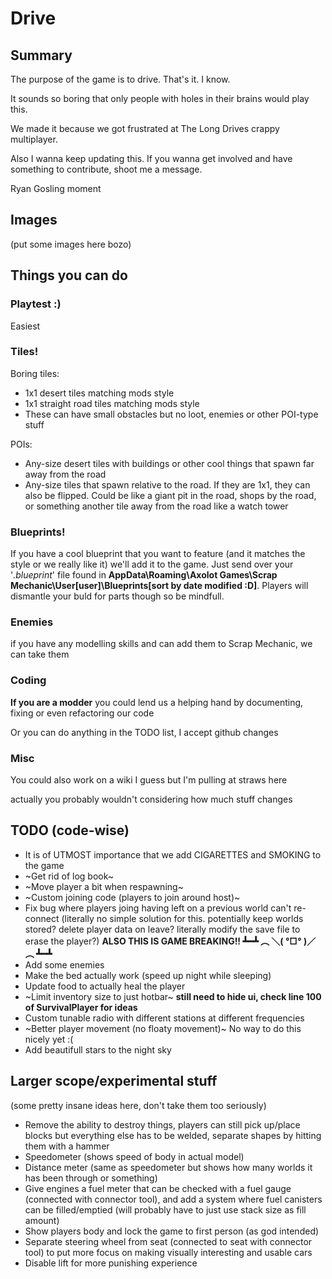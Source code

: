 # Drive
## Summary
The purpose of the game is to drive.
That's it. I know.

It sounds so boring that only people with holes in their brains would play this.

We made it because we got frustrated at The Long Drives crappy multiplayer.

Also I wanna keep updating this. If you wanna get involved and have something to contribute, shoot me a message.

Ryan Gosling moment

## Images
(put some images here bozo)

## Things you can do
### Playtest :)
Easiest

### Tiles!
Boring tiles:
- 1x1 desert tiles matching mods style
- 1x1 straight road tiles matching mods style
- These can have small obstacles but no loot, enemies or other POI-type stuff

POIs:
- Any-size desert tiles with buildings or other cool things that spawn far away from the road
- Any-size tiles that spawn relative to the road. If they are 1x1, they can also be flipped. Could be like a giant pit in the road, shops by the road, or something another tile away from the road like a watch tower

### Blueprints!
If you have a cool blueprint that you want to feature (and it matches the style or we really like it) we'll add it to the game. Just send over your '_.blueprint_' file found in **AppData\Roaming\Axolot Games\Scrap Mechanic\User\[user]\Blueprints\[sort by date modified :D]**. Players will dismantle your buld for parts though so be mindfull.

### Enemies
if you have any modelling skills and can add them to Scrap Mechanic, we can take them

### Coding
**If you are a modder** you could lend us a helping hand by documenting, fixing or even refactoring our code

Or you can do anything in the TODO list, I accept github changes

### Misc
You could also work on a wiki I guess but I'm pulling at straws here

actually you probably wouldn't considering how much stuff changes

## TODO (code-wise)
- It is of UTMOST importance that we add CIGARETTES and SMOKING to the game
- ~Get rid of log book~
- ~Move player a bit when respawning~
- ~Custom joining code (players to join around host)~
- Fix bug where players joing having left on a previous world can't re-connect (literally no simple solution for this. potentially keep worlds stored? delete player data on leave? literally modify the save file to erase the player?) **ALSO THIS IS GAME BREAKING!! ┻━┻ ︵ ＼( °□° )／ ︵ ┻━┻**
- Add some enemies
- Make the bed actually work (speed up night while sleeping)
- Update food to actually heal the player
- ~Limit inventory size to just hotbar~ **still need to hide ui, check line 100 of SurvivalPlayer for ideas**
- Custom tunable radio with different stations at different frequencies
- ~Better player movement (no floaty movement)~ No way to do this nicely yet :(
- Add beautifull stars to the night sky

## Larger scope/experimental stuff
(some pretty insane ideas here, don't take them too seriously)
- Remove the ability to destroy things, players can still pick up/place blocks but everything else has to be welded, separate shapes by hitting them with a hammer
- Speedometer (shows speed of body in actual model)
- Distance meter (same as speedometer but shows how many worlds it has been through or something)
- Give engines a fuel meter that can be checked with a fuel gauge (connected with connector tool), and add a system where fuel canisters can be filled/emptied (will probably have to just use stack size as fill amount)
- Show players body and lock the game to first person (as god intended)
- Separate steering wheel from seat (connected to seat with connector tool) to put more focus on making visually interesting and usable cars
- Disable lift for more punishing experience
